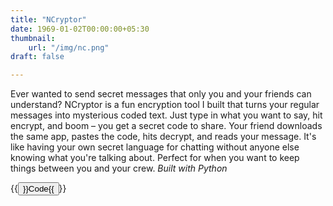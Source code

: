 ```yaml
---
title: "NCryptor"
date: 1969-01-02T00:00:00+05:30
thumbnail:
    url: "/img/nc.png"
draft: false

---
```


Ever wanted to send secret messages that only you and your friends can understand? NCryptor is a fun encryption tool I built that turns your regular messages into mysterious coded text. Just type in what you want to say, hit encrypt, and boom – you get a secret code to share. Your friend downloads the same app, pastes the code, hits decrypt, and reads your message. It's like having your own secret language for chatting without anyone else knowing what you're talking about. Perfect for when you want to keep things between you and your crew.
*Built with Python*

{{<button href="https://github.com/yashnarang000/NCryptor" color="danger">}}Code{{</button>}}
